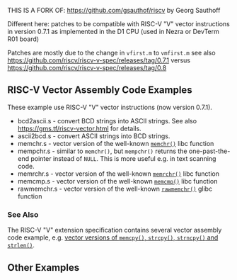 THIS IS A FORK OF:
https://github.com/gsauthof/riscv
by Georg Sauthoff

Different here:
patches to be compatible with RISC-V "V" vector instructions in version 0.7.1
as implemented in the D1 CPU (used in Nezra or DevTerm R01 board)

Patches are mostly due to the change in 
`vfirst.m` to `vmfirst.m`
see also https://github.com/riscv/riscv-v-spec/releases/tag/0.7.1
versus
https://github.com/riscv/riscv-v-spec/releases/tag/0.8

## RISC-V Vector Assembly Code Examples

These example use RISC-V "V" vector instructions (now version 0.7.1).

- bcd2ascii.s - convert BCD strings into ASCII strings. See also
  https://gms.tf/riscv-vector.html for details.
- ascii2bcd.s - convert ASCII strings into BCD strings.
- memchr.s - vector version of the well-known
  [`memchr()`](https://manpath.be/c8/3/memchr) libc function
- mempchr.s - similar to `memchr()`, but `mempchr()` returns the
  one-past-the-end pointer instead of `NULL`. This is more useful
  e.g.  in text scanning code.
- memrchr.s - vector version of the well-known
  [`memrchr()`](https://manpath.be/c8/3/memrchr) libc function
- memcmp.s - vector version of the well-known
  [`memcmp()`](https://manpath.be/c8/3/memcmp) libc function
- rawmemchr.s - vector version of the well-known
  [`rawmemchr()`](https://manpath.be/c8/3/rawmemchr) glibc function

### See Also

The RISC-V "V" extension specification contains several
vector assembly code example, e.g. [vector versions of `memcpy()`,
`strcpy()`, `strncpy()` and `strlen()`](https://github.com/gsauthof/riscv-v-spec/tree/example-files/example).

## Other Examples
